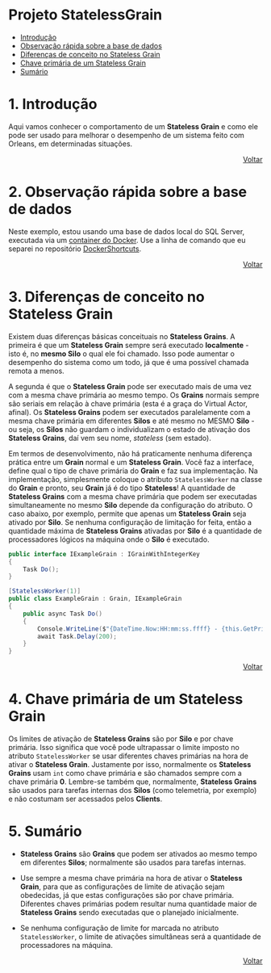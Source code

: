 # Projeto StatelessGrain

- [Introdução](#1-introdução)
- [Observação rápida sobre a base de dados](#2-observação-rápida-sobre-a-base-de-dados)
- [Diferenças de conceito no Stateless Grain](#3-diferenças-de-conceito-no-stateless-grain)
- [Chave primária de um Stateless Grain](#4-chave-primária-de-um-stateless-grain)
- [Sumário](#5-sumário)

# 1. Introdução

Aqui vamos conhecer o comportamento de um **Stateless Grain** e como ele pode ser usado para melhorar o desempenho de um sistema feito com Orleans, em determinadas situações.

<div align="right">

[Voltar](#projeto-statelessgrain)

</div>

# 2. Observação rápida sobre a base de dados

Neste exemplo, estou usando uma base de dados local do SQL Server, executada via um [container do Docker](https://www.docker.com). Use a linha de comando que eu separei no repositório [DockerShortcuts](https://github.com/prrandrade/DockerShortcuts).

<div align="right">

[Voltar](#projeto-statelessgrain)

</div>

# 3. Diferenças de conceito no Stateless Grain

Existem duas diferenças básicas conceituais no **Stateless Grains**. A primeira é que um **Stateless Grain** sempre será executado **localmente** - isto é, no **mesmo Silo** o qual ele foi chamado. Isso pode aumentar o desempenho do sistema como um todo, já que é uma possível chamada remota a menos.

A segunda é que o **Stateless Grain** pode ser executado mais de uma vez com a mesma chave primária ao mesmo tempo. Os **Grains** normais sempre são seriais em relação à chave primária (esta é a graça do Virtual Actor, afinal). Os **Stateless Grains** podem ser executados paralelamente com a mesma chave primária em diferentes **Silos** e até mesmo no MESMO **Silo** - ou seja, os **Silos** não guardam o individualizam o estado de ativação dos **Stateless Grains**, daí vem seu nome, _stateless_ (sem estado).

Em termos de desenvolvimento, não há praticamente nenhuma diferença prática entre um **Grain** normal e um **Stateless Grain**. Você faz a interface, define qual o tipo de chave primária do **Grain** e faz sua implementação. Na implementação, simplesmente coloque o atributo `StatelessWorker` na classe do **Grain** e pronto, seu **Grain** já é do tipo **Stateless**! A quantidade de **Stateless Grains** com a mesma chave primária que podem ser executadas simultaneamente no mesmo **Silo** depende da configuração do atributo. O caso abaixo, por exemplo, permite que apenas um **Stateless Grain** seja ativado por **Silo**. Se nenhuma configuração de limitação for feita, então a quantidade máxima de **Stateless Grains** ativadas por **Silo** é a quantidade de processadores lógicos na máquina onde o **Silo** é executado.


```csharp
public interface IExampleGrain : IGrainWithIntegerKey
{
	Task Do();
}

[StatelessWorker(1)]
public class ExampleGrain : Grain, IExampleGrain
{
	public async Task Do()
	{
		Console.WriteLine($"{DateTime.Now:HH:mm:ss.ffff} - {this.GetPrimaryKeyLong()} - Done!");
		await Task.Delay(200);
	}
}
```

<div align="right">

[Voltar](#projeto-statelessgrain)

</div>

# 4. Chave primária de um Stateless Grain

Os limites de ativação de **Stateless Grains** são por **Silo** e por chave primária. Isso significa que você pode ultrapassar o limite imposto no atributo `StatelessWorker` se usar diferentes chaves primárias na hora de ativar o **Stateless Grain**. Justamente por isso, normalmente os **Stateless Grains** usam `int` como chave primária e são chamados sempre com a chave primária **0**. Lembre-se também que, normalmente, **Stateless Grains** são usados para tarefas internas dos **Silos** (como telemetria, por exemplo) e não costumam ser acessados pelos **Clients**.

# 5. Sumário

- **Stateless Grains** são **Grains** que podem ser ativados ao mesmo tempo em diferentes **Silos**; normalmente são usados para tarefas internas.

- Use sempre a mesma chave primária na hora de ativar o **Stateless Grain**, para que as configurações de limite de ativação sejam obedecidas, já que estas configurações são por chave primária. Diferentes chaves primárias podem resultar numa quantidade maior de **Stateless Grains** sendo executadas que o planejado inicialmente.

- Se nenhuma configuração de limite for marcada no atributo `StatelessWorker`, o limite de ativações simultâneas será a quantidade de processadores na máquina.

<div align="right">	

[Voltar](#projeto-statelessgrain)

</div>